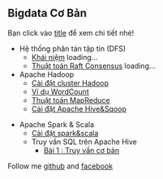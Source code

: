 ## Bigdata Cơ Bản

Bạn click vào [title]() để xem chi tiết nhé!
- Hệ thống phân tán tập tin (DFS)
    - [Khái niệm]() loading...
    - [Thuật toán Raft Consensus]() loading...
- Apache Hadoop
    - [Cài đặt cluster Hadoop](https://domanhquang.github.io/bigdatacoban/apache-hadoop/install-hadoop)
    - [Ví dụ WordCount](https://domanhquang.github.io/bigdatacoban/apache-hadoop/wordcount/)
    - [Thuật toán MapReduce](https://domanhquang.github.io/bigdatacoban/apache-hadoop/thuat-toan-mapreduce/)
	- [Cài đặt Apache Hive&Sqoop](https://domanhquang.github.io/bigdatacoban/apache-hadoop/install-apache-hive-sqoop/)
* Apache Spark & Scala
    * [Cài đặt spark&scala](https://domanhquang.github.io/bigdatacoban/apache-spark/install-spark-scala/)
    * Truy vấn SQL trên Apache Hive
        * [Bài 1 : Truy vấn cơ bản](https://domanhquang.github.io/bigdatacoban/apache-hadoop/truy-van-sql-hive/bai1/)


Follow me [github](https://github.com/DoManhQuang) and [facebook](https://www.facebook.com/manhquang.rnd)
